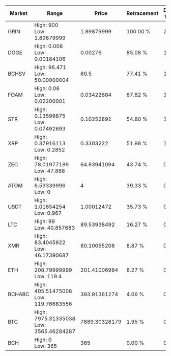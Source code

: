 | Market | Range | Price| Retracement | Doubles to 50% |
| --- | --- | --- | --- | --- |
| GRIN | High: 900<br />Low: 1.89879999 | 1.89879999 | 100.00 % | 237.49 |
| DOGE | High: 0.008<br />Low: 0.00184106 | 0.00276 | 85.08 % | 1.78 |
| BCHSV | High: 96.471<br />Low: 50.00000004 | 60.5 | 77.41 % | 1.21 |
| FOAM | High: 0.06<br />Low: 0.02200001 | 0.03422684 | 67.82 % | 1.20 |
| STR | High: 0.13599875<br />Low: 0.07492693 | 0.10252891 | 54.80 % | 1.03 |
| XRP | High: 0.37916113<br />Low: 0.2852 | 0.3303222 | 51.98 % | 1.01 |
| ZEC | High: 78.01977189<br />Low: 47.888 | 64.83941094 | 43.74 % | 0.00 |
| ATOM | High: 6.59339996<br />Low: 0 | 4 | 39.33 % | 0.00 |
| USDT | High: 1.01854254<br />Low: 0.967 | 1.00012472 | 35.73 % | 0.00 |
| LTC | High: 99<br />Low: 40.857683 | 89.53938492 | 16.27 % | 0.00 |
| XMR | High: 83.4045922<br />Low: 46.17390687 | 80.10065208 | 8.87 % | 0.00 |
| ETH | High: 208.79999999<br />Low: 119.4 | 201.41006984 | 8.27 % | 0.00 |
| BCHABC | High: 405.51475008<br />Low: 119.76683556 | 393.91361274 | 4.06 % | 0.00 |
| BTC | High: 7975.31335038<br />Low: 3565.46284287 | 7889.30328179 | 1.95 % | 0.00 |
| BCH | High: 0<br />Low: 365 | 365 | 0.00 % | 0.00 |
